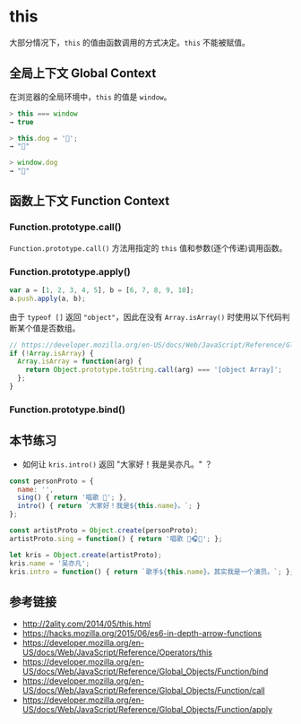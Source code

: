 # this

大部分情况下，`this` 的值由函数调用的方式决定。`this` 不能被赋值。

## 全局上下文 Global Context
在浏览器的全局环境中，`this` 的值是 `window`。
```javascript
> this === window
→ true

> this.dog = '🐶';
→ "🐶"

> window.dog
→ "🐶"
```

## 函数上下文 Function Context

### Function.prototype.call()
`Function.prototype.call()` 方法用指定的 `this` 值和参数(逐个传递)调用函数。

### Function.prototype.apply()
```javascript
var a = [1, 2, 3, 4, 5], b = [6, 7, 8, 9, 10];
a.push.apply(a, b);
```

由于 `typeof []` 返回 `"object"`，因此在没有 `Array.isArray()` 时使用以下代码判断某个值是否数组。
```javascript
// https://developer.mozilla.org/en-US/docs/Web/JavaScript/Reference/Global_Objects/Array/isArray
if (!Array.isArray) {
  Array.isArray = function(arg) {
    return Object.prototype.toString.call(arg) === '[object Array]';
  };
}
```

### Function.prototype.bind()

## 本节练习
* 如何让 `kris.intro()` 返回 "大家好！我是吴亦凡。" ？
```javascript
const personProto = {
  name: '',
  sing() { return '唱歌 🎤'; },
  intro() { return `大家好！我是${this.name}。`; }
};

const artistProto = Object.create(personProto);
artistProto.sing = function() { return '唱歌 🎤🎧🎸'; };

let kris = Object.create(artistProto);
kris.name = '吴亦凡';
kris.intro = function() { return `歌手${this.name}。其实我是一个演员。`; };
```


## 参考链接
* http://2ality.com/2014/05/this.html
* https://hacks.mozilla.org/2015/06/es6-in-depth-arrow-functions
* https://developer.mozilla.org/en-US/docs/Web/JavaScript/Reference/Operators/this
* https://developer.mozilla.org/en-US/docs/Web/JavaScript/Reference/Global_Objects/Function/bind
* https://developer.mozilla.org/en-US/docs/Web/JavaScript/Reference/Global_Objects/Function/call
* https://developer.mozilla.org/en-US/docs/Web/JavaScript/Reference/Global_Objects/Function/apply
